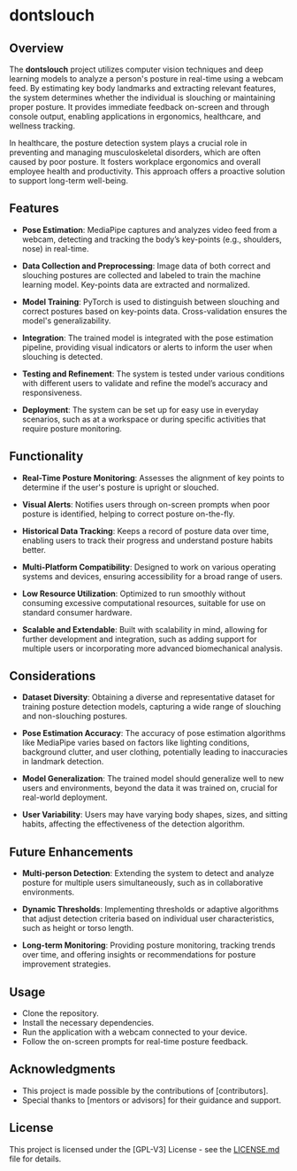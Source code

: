 # dontslouch

## Overview

The **dontslouch** project utilizes computer vision techniques and deep learning models to analyze a person's posture in real-time using a webcam feed. By estimating key body landmarks and extracting relevant features, the system determines whether the individual is slouching or maintaining proper posture. It provides immediate feedback on-screen and through console output, enabling applications in ergonomics, healthcare, and wellness tracking.

In healthcare, the posture detection system plays a crucial role in preventing and managing musculoskeletal disorders, which are often caused by poor posture. It fosters workplace ergonomics and overall employee health and productivity. This approach offers a proactive solution to support long-term well-being.

## Features

- **Pose Estimation**: MediaPipe captures and analyzes video feed from a webcam, detecting and tracking the body’s key-points (e.g., shoulders, nose) in real-time.
  
- **Data Collection and Preprocessing**: Image data of both correct and slouching postures are collected and labeled to train the machine learning model. Key-points data are extracted and normalized.
  
- **Model Training**: PyTorch is used to distinguish between slouching and correct postures based on key-points data. Cross-validation ensures the model's generalizability.
  
- **Integration**: The trained model is integrated with the pose estimation pipeline, providing visual indicators or alerts to inform the user when slouching is detected.
  
- **Testing and Refinement**: The system is tested under various conditions with different users to validate and refine the model’s accuracy and responsiveness.
  
- **Deployment**: The system can be set up for easy use in everyday scenarios, such as at a workspace or during specific activities that require posture monitoring.


## Functionality

- **Real-Time Posture Monitoring**: Assesses the alignment of key points to determine if the user's posture is upright or slouched.
  
- **Visual Alerts**: Notifies users through on-screen prompts when poor posture is identified, helping to correct posture on-the-fly.
  
- **Historical Data Tracking**: Keeps a record of posture data over time, enabling users to track their progress and understand posture habits better.
  
- **Multi-Platform Compatibility**: Designed to work on various operating systems and devices, ensuring accessibility for a broad range of users.
  
- **Low Resource Utilization**: Optimized to run smoothly without consuming excessive computational resources, suitable for use on standard consumer hardware.
  
- **Scalable and Extendable**: Built with scalability in mind, allowing for further development and integration, such as adding support for multiple users or incorporating more advanced biomechanical analysis.

## Considerations

- **Dataset Diversity**: Obtaining a diverse and representative dataset for training posture detection models, capturing a wide range of slouching and non-slouching postures.
  
- **Pose Estimation Accuracy**: The accuracy of pose estimation algorithms like MediaPipe varies based on factors like lighting conditions, background clutter, and user clothing, potentially leading to inaccuracies in landmark detection.
  
- **Model Generalization**: The trained model should generalize well to new users and environments, beyond the data it was trained on, crucial for real-world deployment.
  
- **User Variability**: Users may have varying body shapes, sizes, and sitting habits, affecting the effectiveness of the detection algorithm.

## Future Enhancements

- **Multi-person Detection**: Extending the system to detect and analyze posture for multiple users simultaneously, such as in collaborative environments.
  
- **Dynamic Thresholds**: Implementing thresholds or adaptive algorithms that adjust detection criteria based on individual user characteristics, such as height or torso length.
  
- **Long-term Monitoring**: Providing posture monitoring, tracking trends over time, and offering insights or recommendations for posture improvement strategies.

## Usage

- Clone the repository.
- Install the necessary dependencies.
- Run the application with a webcam connected to your device.
- Follow the on-screen prompts for real-time posture feedback.

## Acknowledgments

- This project is made possible by the contributions of [contributors].
- Special thanks to [mentors or advisors] for their guidance and support.

## License

This project is licensed under the [GPL-V3] License - see the [LICENSE.md](LICENSE.md) file for details.

